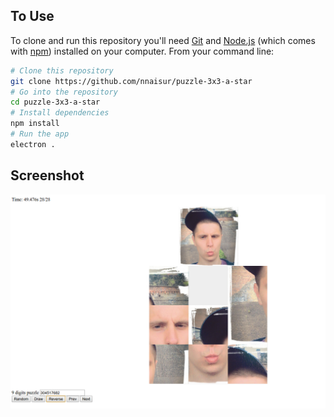 ## To Use

To clone and run this repository you'll need [Git](https://git-scm.com) and [Node.js](https://nodejs.org/en/download/) (which comes with [npm](http://npmjs.com)) installed on your computer. From your command line:

```bash
# Clone this repository
git clone https://github.com/nnaisur/puzzle-3x3-a-star
# Go into the repository
cd puzzle-3x3-a-star
# Install dependencies
npm install
# Run the app
electron .
```
## Screenshot
![Screenshot](./Screenshot.png "Screenshot")
